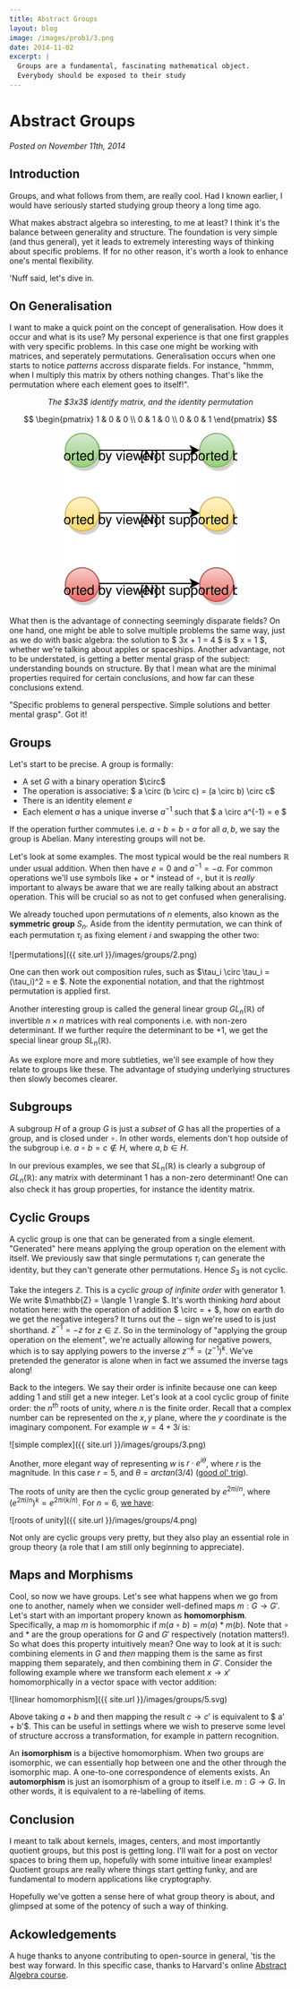 ```yaml
---
title: Abstract Groups
layout: blog
image: /images/prob1/3.png
date: 2014-11-02
excerpt: |
  Groups are a fundamental, fascinating mathematical object. 
  Everybody should be exposed to their study
---
```



# Abstract Groups

_Posted on November 11th, 2014_


## Introduction

Groups, and what follows from them, are really cool. Had I known earlier, I 
would have seriously started studying group theory a long time ago.

What makes abstract algebra so interesting, to me at least? I think it's the balance between generality and structure. The foundation 
is very simple (and thus general), yet it leads to extremely 
interesting ways of thinking about specific problems. If for no other reason, it's 
worth a look to enhance one's mental flexibility.

'Nuff said, let's dive in.

## On Generalisation

I want to make a quick point on the concept of generalisation. 
How does it occur and what is its use? 
My personal experience is that one first grapples with very specific problems. In this case one might be working with matrices, and seperately permutations. Generalisation occurs when one starts to notice _patterns_ accross disparate fields. For instance, "hmmm, when I multiply this matrix by others nothing changes. That's like the permutation where each element goes to itself!".

<center><em>The $3x3$ identify matrix, and the identity permutation</em></center>

$$
\begin{pmatrix} 
1 & 0 & 0 \\
0 & 1 & 0 \\
0 & 0 & 1  
\end{pmatrix} 
$$

<center>
	<img style="text-align: center;" src="/images/groups/1.svg" />
</center>

What then is the advantage of connecting seemingly disparate fields? On one hand, one might be able to solve multiple problems the same way, just as we do with basic algebra: 
the solution to $ 3x + 1 = 4 $ is $ x = 1 $, whether we're talking about apples or spaceships. Another advantage, not to be understated, is getting a better mental grasp of the subject: understanding bounds on structure. By that I mean what are the minimal properties required for certain conclusions, and how far can these conclusions extend.

"Specific problems to general perspective. Simple solutions and better mental grasp". Got it!

## Groups

Let's start to be precise. A group is formally:

- A set $G$ with a binary operation $\circ\$
- The operation is associative: $ a \circ (b \circ c) = (a \circ b) \circ c$
- There is an identity element $e$
- Each element $a$ has a unique inverse $a^{-1}$ such that $ a \circ a^{-1} = e $

If the operation further commutes i.e. $a \circ b = b \circ a$ for all $a, b$, we 
say the group is Abelian. Many interesting groups will not be.

Let's look at some examples. The most typical would be the real numbers $\mathbb{R}$ under 
usual addition. When then have $e = 0$ and $a^{-1} = -a$. For common operations we'll use symbols like $+$ or $*$ instead of $\circ$, but it is _really_ important to always be aware that we are really talking about an abstract operation. This will be crucial so as not to get confused when generalising.

We already touched upon permutations of $n$ elements, also known as the **symmetric group** $S_n$. Aside from the identity permutation, we can think of each permutation $\tau_{i}$ 
as fixing element $i$ and swapping the other two:

![permutations]({{ site.url }}/images/groups/2.png)

One can then work out composition rules, such as $\tau_i \circ \tau_i = (\tau_i)^2 = e $. Note the exponential notation, and that the rightmost permutation is applied first.

Another interesting group is called the general linear group $GL_n(\mathbb{R})$ of 
invertible $n \times n$ matrices with real components i.e. with non-zero determinant.
If we further require the determinant to be $+1$, we get the special linear group 
$SL_n(\mathbb{R})$.

As we explore more and more subtleties, we'll see example of how they relate to groups
like these. The advantage of studying underlying structures then slowly becomes 
clearer.

## Subgroups

A subgroup $H$ of a group $G$ is just a _subset_ of $G$ has all the properties of a group, 
and is closed under $\circ$. In other words, elements don't hop outside of the 
subgroup i.e. $a \circ b = c \notin H$, where $a, b \in H$.

In our previous examples, we see that $SL_n(\mathbb{R})$ is clearly a subgroup 
of $GL_n(\mathbb{R})$: any matrix with determinant $1$ has a non-zero determinant! 
One can also check it has group properties, for instance the identity matrix.

## Cyclic Groups

A cyclic group is one that can be generated from a single element. "Generated" 
here means applying the group operation on the element with itself. 
We previously saw 
that single permutations $\tau_i$ can generate the identity, but they 
can't generate other permutations. Hence $S_3$ is not cyclic.

Take the integers $\mathbb{Z}$. This is a _cyclic group of infinite order_ 
with generator $1$. We write $\mathbb{Z} = \langle 1 \rangle $. It's worth 
thinking _hard_ about notation here: with the operation of addition $ \circ = + $, 
how on earth do we get the negative integers? It turns out the $-$ sign we're used to 
is just shorthand. $z^{-1} = -z$ for $z \in \mathbb{Z}$. So in the terminology of 
"applying the group operation on the element", we're actually allowing for negative powers, which is to say applying powers to the inverse $z^{-k} = (z^{-1})^k$. We've 
pretended the generator is alone when in fact we assumed the inverse tags along!

Back to the integers. We say their order is infinite because one can keep adding $1$ 
and still get a new integer. Let's look at a cool cyclic group of finite order: the $n^{th}$ roots of unity, where $n$ is the finite order. Recall that a complex number 
can be represented on the $x, y$ plane, where the $y$ coordinate is the imaginary 
component. For example $w = 4 + 3i$ is:

![simple complex]({{ site.url }}/images/groups/3.png)

Another, more elegant way of representing $w$ is $r \cdot e^{i \theta}$, where $r$ 
is the magnitude. In this case $r = 5$, and $\theta = arctan(3/4)$ ([good ol' trig](http://en.wikipedia.org/wiki/Trigonometry)).

The roots of unity are then the cyclic group generated by $e^{2 \pi i / n}$, 
where $(e^{2 \pi i / n})^k = e^{2 \pi i (k/n)}$. For 
$n=6$, [we have](http://en.wikipedia.org/wiki/Cyclic_group):

![roots of unity]({{ site.url }}/images/groups/4.png)

Not only are cyclic groups very pretty, but they also play an essential role in group theory (a role that I am still only beginning to appreciate).


## Maps and Morphisms

Cool, so now we have groups. Let's see what happens when we go from one to another, 
namely when we consider well-defined maps $m : G \rightarrow G'$. Let's start with an 
important propery known as **homomorphism**. Specifically, a map $m$ is homomorphic if 
$m(a \circ b) = m(a) * m(b)$. Note that $\circ$ and $*$ are the group operations for 
$G$ and $G'$ respectively (notation matters!). So what does this property intuitively 
mean? One way to look at it is such: combining elements in $G$ and _then_ mapping them 
is the same as first mapping them separately, and then combining them in $G'$. Consider
the following example where we transform each element $x \rightarrow x'$ homomorphically 
in a vector space with vector addition:

![linear homomorphism]({{ site.url }}/images/groups/5.svg)

Above taking $a + b$ and then mapping the result $c \rightarrow c'$ is equivalent to 
$ a' + b'$. This can be useful in settings where we wish to preserve some level of 
structure accross a transformation, for example in pattern recognition.

An **isomorphism** is a bijective homomorphism. When two groups are isomorphic, we can 
essentially hop between one and the other through the isomorphic map. A one-to-one 
correspondence of elements exists. An **automorphism** is just an isomorphism of a group 
to itself i.e. $m: G \rightarrow G$. In other words, it is equivalent to a re-labelling of items.

## Conclusion

I meant to talk about kernels, images, centers, and most importantly quotient groups, 
but this post is getting long. I'll wait for a post on vector spaces to bring them up, hopefully with some intuitive linear examples! Quotient groups are really where things start getting funky, and are fundamental to modern applications like cryptography.

Hopefully we've gotten a sense here of what group theory is about, and glimpsed at some of the potency of such a way of thinking.

## Ackowledgements

A huge thanks to anyone contributing to open-source in general, 'tis the best 
way forward. In this specific case, thanks to Harvard's online 
[Abstract Algebra course](http://www.extension.harvard.edu/open-learning-initiative/abstract-algebra).